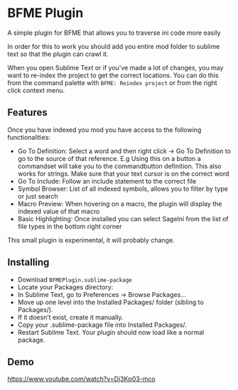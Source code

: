 # BFME Plugin
A simple plugin for BFME that allows you to traverse ini code more easily

In order for this to work you should add you entire mod folder to sublime text so that the plugin can crawl it.

When you open Sublime Text or if you've made a lot of changes, you may want to re-index the project to get the correct locations. You can do this from the command palette with `BFME: Reindex project` or from the right click context menu.

## Features
Once you have indexed you mod you have access to the following functionalities:
- Go To Definition: Select a word and then right click -> Go To Definition to go to the source of that reference. E.g Using this on a button a commandset will take you to the commandbutton definition. This also works for strings. Make sure that your text cursor is on the correct word
- Go To Include: Follow an include statement to the correct file
- Symbol Browser: List of all indexed symbols, allows you to filter by type or just search
- Macro Preview: When hovering on a macro, the plugin will display the indexed value of that macro
- Basic Highlighting: Once installed you can select SageIni from the list of file types in the bottom right corner

This small plugin is experimental, it will probably change. 

## Installing
- Download `BFMEPlugin.sublime-package`
- Locate your Packages directory:
 - In Sublime Text, go to Preferences → Browse Packages…
- Move up one level into the Installed Packages/ folder (sibling to Packages/).
 - If it doesn’t exist, create it manually.
- Copy your .sublime-package file into Installed Packages/.
- Restart Sublime Text. Your plugin should now load like a normal package.

## Demo
https://www.youtube.com/watch?v=Dj3Kp03-mco
